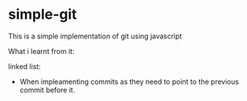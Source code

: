 # simple-git

This is a simple implementation of git using javascript

What i learnt from it:

linked list:

- When impleamenting commits as they need to point to the previous commit before it.
